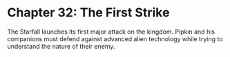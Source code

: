 # Chapter 32: The First Strike

The Starfall launches its first major attack on the kingdom. Pipkin and his companions must defend against advanced alien technology while trying to understand the nature of their enemy.
